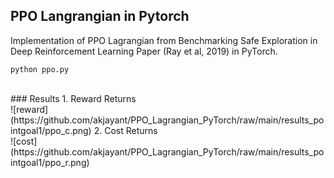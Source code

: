 ## PPO Langrangian in Pytorch 
<p>Implementation of PPO Lagrangian from Benchmarking Safe Exploration in Deep Reinforcement Learning  Paper (Ray et al, 2019) in PyTorch.</p>

```
python ppo.py
```
<br>
### Results
1. Reward Returns<br>
![reward](https://github.com/akjayant/PPO_Lagrangian_PyTorch/raw/main/results_pointgoal1/ppo_c.png)
2. Cost Returns<br>
![cost](https://github.com/akjayant/PPO_Lagrangian_PyTorch/raw/main/results_pointgoal1/ppo_r.png)

